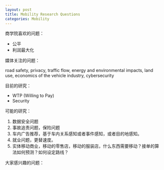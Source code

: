 ```yaml
---
layout: post
title: Mobility Research Questions
categories: Mobility
---
```


商学院喜欢的问题：
- 公平
- 利润最大化


媒体关注的问题：

road safety, 
privacy, 
traffic flow, 
energy and environmental impacts, 
land use, 
economics of the vehicle industry, 
cybersecurity

目前的研究：

- WTP (Willing to Pay)
- Security


可能的研究：
1. 数据安全问题
2. 事故追责问题，保险问题
3. 车内广告推荐，基于车内关系感知或者事件感知，或者目的地感知。
4. 就业问题，更替速度。
5. 实体移动商业，移动的零售店，移动的服装店，什么东西需要移动？接单的算法如何预测？如何设定路线？


大家感兴趣的问题：

